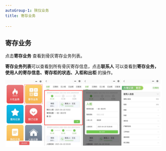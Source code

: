 ```yaml
---
autoGroup-1: 殡仪业务
title: 寄存业务

---
```


## 寄存业务

点击**寄存业务** 查看到骨灰寄存业务列表。

**寄存业务列表**可以查看到所有骨灰寄存信息，点击**联系人** 可以查看到**寄存业务，使用人的寄存信息、寄存柜的状态、入柜和出柜** 的操作。

![11](../../.vuepress/public/product/98.png)

